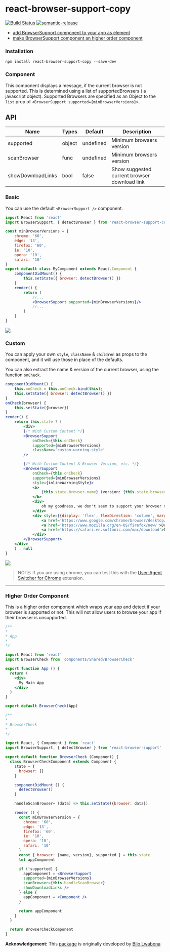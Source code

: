 # react-browser-support-copy

[![Build Status](https://travis-ci.org/noelalfonsomiranda/react-browser-support-copy.svg?branch=master)](https://travis-ci.org/noelalfonsomiranda/react-browser-support-copy)
[![semantic-release](https://img.shields.io/badge/%20%20%F0%9F%93%A6%F0%9F%9A%80-semantic--release-e10079.svg)](https://github.com/semantic-release/semantic-release)

- [add BrowserSupport component to your app as element](#user-content-component)
- [make BrowserSupport component an higher order component](#user-content-higher-order-component)

### Installation

`npm install react-browser-support-copy --save-dev`

### Component

This component displays a message, if the current browser is not supported.
This is determined using a list of supportedBrowsers ( a javascript object).
Supported Browsers are specified as an Object to the `list` prop of `<BrowserSupport supported={minBrowserVersions}>`.

## API

| Name | Types | Default | Description |
|---|---|---|---|
| supported | object | undefined | Minimum browsers version |
| scanBrowser | func | undefined | Minimum browsers version |
| showDownloadLinks | bool | false | Show suggested current browser download link |

### Basic

You can use the default `<BrowserSupport />` component.

```jsx
import React from 'react'
import BrowserSupport, { detectBrowser } from 'react-browser-support-copy'

const minBrowserVersions = {
    chrome: '60',
    edge: '13',
    firefox: '60',
    ie: '10',
    opera: '10',
    safari: '10'
}
export default class MyComponent extends React.Component {
    componentDidMount() {
        this.setState({ browser: detectBrowser() })
    }
    render() {
        return (
            //...
            <BrowserSupport supported={minBrowserVersions}/>
            //...
        )
    }
}
```

![](https://github.com/noelalfonsomiranda/react-browser-support-copy/blob/master/docs/default.png)

### Custom

You can apply your own `style`, `className` & `children` as props to the component, and it will use those in place of the defaults.

You can also extract the name & version of the current browser, using the function `onCheck`.

```jsx
componentDidMount() {
    this.onCheck = this.onCheck.bind(this);
    this.setState({ browser: detectBrowser() })
}
onCheck(browser) {
    this.setState({browser})
}
render() {
    return this.state ? (
        <div>
        {/* With Custom Content */}
        <BrowserSupport
            onCheck={this.onCheck}
            supported={minBrowserVersions}
            className='custom-warning-style'
        />

        {/* With Custom Content & Browser Version, etc. */}
        <BrowserSupport
            onCheck={this.onCheck}
            supported={minBrowserVersions}
            style={inlineWarningStyle}>
            <b>
                {this.state.browser.name} (version: {this.state.browser.version}) unsupported
            </b> 
            <div>
                oh my goodness, we don't seem to support your browser 😳
            </div>
            <div style={{display: 'flex', flexDirection: 'column', marginTop: '1em'}}>
                <a href='https://www.google.com/chrome/browser/desktop/index.html'>Download Chrome</a>
                <a href='https://www.mozilla.org/en-US/firefox/new/'>Download Firefox</a>
                <a href='https://safari.en.softonic.com/mac/download'>Download Safari</a>
            </div>
        </BrowserSupport>
    </div>
    ) : null
}
```

![](https://github.com/noelalfonsomiranda/react-browser-support-copy/blob/master/docs/custom.png)

> NOTE: If you are using chrome, you can test this with the [User-Agent Switcher for Chrome](https://chrome.google.com/webstore/search/user%20agent%20switcher) extension.

---

### Higher Order Component

This is a higher order component which wraps your app and detect if your browser is supported or not.
This will not allow users to browse your app if their browser is unsupported.

```jsx
/**
*
* App
*
*/

import React from 'react'
import BrowserCheck from 'components/Shared/BrowserCheck'

export function App () {
  return (
    <div>
      My Main App
    </div>
  )
}

export default BrowserCheck(App)
```

```jsx
/**
*
* BrowserCheck
*
*/

import React, { Component } from 'react'
import BrowserSupport, { detectBrowser } from 'react-browser-support'

export default function BrowserCheck (Component) {
  class BrowserCheckComponent extends Component {
    state = {
      browser: {}
    }

    componentDidMount () {
      detectBrowser()
    }

    handleScanBrowser= (data) => this.setState({browser: data})

    render () {
      const minBrowserVersion = {
        chrome: '60',
        edge: '13',
        firefox: '60',
        ie: '10',
        opera: '10',
        safari: '10'
      }
      const { browser: {name, version}, supported } = this.state
      let appComponent

      if (!supported) {
        appComponent = <BrowserSupport
        supported={minBrowserVersions}
        scanBrowser={this.handleScanBrowser}
        showDownloadLinks />
      } else {
        appComponent = <Component />
      }

      return appComponent
    }
  }

  return BrowserCheckComponent
}
```

**Acknowledgement:**
This [package](https://github.com/bilo-io/react-browser-support) is originally developed by [Bilo Lwabona](https://github.com/bilo-io)
